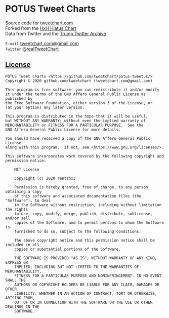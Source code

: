 # POTUS Tweet Charts

Source code for [tweetchart.com](https://tweetchart.com/)  
Forked from the [HxH Hiatus Chart](https://github.com/hiatus-hiatus/hiatus-hiatus.github.io)  
Data from Twitter and the [Trump Twitter Archive](https://www.thetrumparchive.com/faq)  

`E-mail` <tweetchart.com@gmail.com>  
`Twitter` [@realTweetChart](https://twitter.com/realTweetChart)  

## [License](https://github.com/tweetchart/potus-tweetus/blob/main/LICENSE)
```
POTUS Tweet Charts <https://github.com/tweetchart/potus-tweetus/>
Copyright © 2020 github.com/tweetchart (tweetchart.com@gmail.com)

This program is free software: you can redistribute it and/or modify
it under the terms of the GNU Affero General Public License as published by
the Free Software Foundation, either version 3 of the License, or
(at your option) any later version.

This program is distributed in the hope that it will be useful,
but WITHOUT ANY WARRANTY; without even the implied warranty of
MERCHANTABILITY or FITNESS FOR A PARTICULAR PURPOSE.  See the
GNU Affero General Public License for more details.

You should have received a copy of the GNU Affero General Public License
along with this program.  If not, see <https://www.gnu.org/licenses/>.

This software incorporates work covered by the following copyright and
permission notice:

	MIT License

	Copyright (c) 2020 rentzhx3

	Permission is hereby granted, free of charge, to any person obtaining a copy
	of this software and associated documentation files (the "Software"), to deal
	in the Software without restriction, including without limitation the rights
	to use, copy, modify, merge, publish, distribute, sublicense, and/or sell
	copies of the Software, and to permit persons to whom the Software is
	furnished to do so, subject to the following conditions:

	The above copyright notice and this permission notice shall be included in all
	copies or substantial portions of the Software.

	THE SOFTWARE IS PROVIDED "AS IS", WITHOUT WARRANTY OF ANY KIND, EXPRESS OR
	IMPLIED, INCLUDING BUT NOT LIMITED TO THE WARRANTIES OF MERCHANTABILITY,
	FITNESS FOR A PARTICULAR PURPOSE AND NONINFRINGEMENT. IN NO EVENT SHALL THE
	AUTHORS OR COPYRIGHT HOLDERS BE LIABLE FOR ANY CLAIM, DAMAGES OR OTHER
	LIABILITY, WHETHER IN AN ACTION OF CONTRACT, TORT OR OTHERWISE, ARISING FROM,
	OUT OF OR IN CONNECTION WITH THE SOFTWARE OR THE USE OR OTHER DEALINGS IN THE
	SOFTWARE.
```